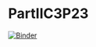 # PartIIC3P23
[![Binder](https://mybinder.org/badge_logo.svg)](https://mybinder.org/v2/gh/John-Maclennan/PartIIC3P23/HEAD)

